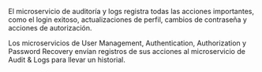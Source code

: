 El microservicio de auditoría y logs registra todas las acciones importantes, como el login exitoso, actualizaciones de perfil, cambios de contraseña y acciones de autorización.

Los microservicios de User Management, Authentication, Authorization y Password Recovery envían registros de sus acciones al microservicio de Audit & Logs para llevar un historial.